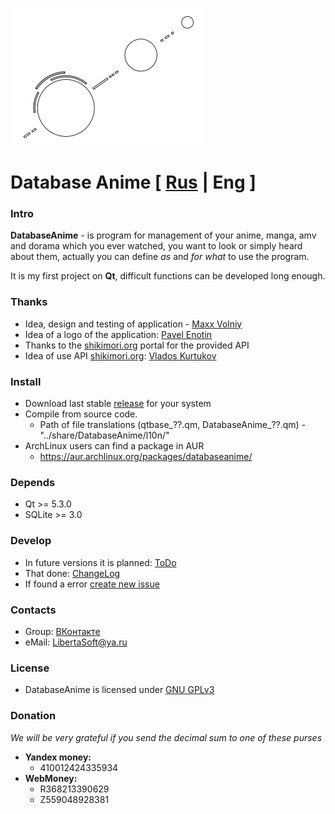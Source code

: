 ![Logo](./images/DBA_logo_m.png)

# Database Anime [ [Rus](./README.md) | Eng ]

### Intro

**DatabaseAnime** - is program for management of your anime, manga, amv and dorama
which you ever watched, you want to look or simply heard about them, actually
you can define *as* and *for what* to use the program.

It is my first project on **Qt**, difficult functions can be developed long enough.

### Thanks

- Idea, design and testing of application - [Maxx Volniy](https://vk.com/id233189085)
- Idea of a logo of the application: [Pavel Enotin](https://vk.com/everydayiamsuffering)
- Thanks to the [shikimori.org](http://shikimori.org) portal for the provided API
- Idea of use API [shikimori.org](http://shikimori.org): [Vlados Kurtukov](https://vk.com/vlados776)

### Install
- Download last stable [release](https://github.com/LibertaSoft/DatabaseAnime/releases) for your system
- Compile from source code.
  - Path of file translations (qtbase_??.qm, DatabaseAnime_??.qm) - "../share/DatabaseAnime/l10n/"
- ArchLinux users can find a package in AUR
  - https://aur.archlinux.org/packages/databaseanime/

### Depends
- Qt >= 5.3.0
- SQLite >= 3.0

### Develop
- In future versions it is planned: [ToDo](./ToDo.md)
- That done: [ChangeLog](./ChangeLog.md)
- If found a error [create new issue](https://github.com/LibertaSoft/DatabaseAnime/issues/new)

### Contacts
- Group: [ВКонтакте](https://vk.com/db_anime)
- eMail: [LibertaSoft@ya.ru](mailto:libertasoft@ya.ru)

### License
- DatabaseAnime is licensed under [GNU GPLv3](./LICENSE)

### Donation
*We will be very grateful if you send the decimal sum to one of these purses*
- **Yandex money:**
  - 410012424335934
- **WebMoney:**
  - R368213390629
  - Z559048928381
